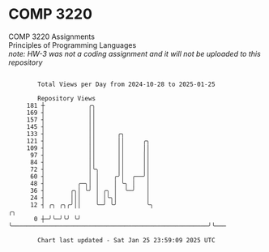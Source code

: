 # COMP 3220
COMP 3220 Assignments  
Principles of Programming Languages  
*note: HW-3 was not a coding assignment and it will not be uploaded to this repository*  

```

        Total Views per Day from 2024-10-28 to 2025-01-25

        Repository Views
     181 ┼            ╭╮
     169 ┤            ││
     157 ┤            ││
     145 ┤            ││
     133 ┤            ││      ╭╮
     121 ┤            ││      ││     ╭╮
     109 ┤            ││      ││     ││
      97 ┤            ││      ││     ││
      84 ┤            ││      ││     ││
      72 ┤            │╰╮     ││     ││
      60 ┤            │ │    ╭╯│  ╭──╯│
      48 ┤         ╭─╮│ │    │ ╰╮ │   │
      36 ┤       ╭╮│ ╰╯ │ ╭╮ │  ╰─╯   │
      24 ┤       │││    │ │╰╮│        │
      12 ┤ ╭╮ ╭╮╭╯││    ╰─╯ ╰╯        ╰╮                                                      ╭╮
       0 ┼─╯╰─╯╰╯ ╰╯                   ╰──────────────────────────────────────────────────────╯╰───

        Chart last updated - Sat Jan 25 23:59:09 2025 UTC
        
```
